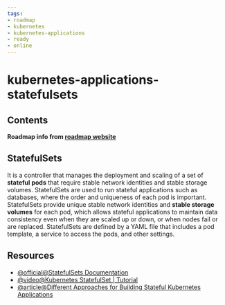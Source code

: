 ```yaml
---
tags:
- roadmap
- kubernetes
- kubernetes-applications
- ready
- online
---
```


# kubernetes-applications-statefulsets

## Contents

__Roadmap info from [roadmap website](https://roadmap.sh/kubernetes/running-applications/statefulsets)__

## StatefulSets

It is a controller that manages the deployment and scaling of a set of __stateful pods__ that require stable network identities and stable storage volumes. StatefulSets are used to run stateful applications such as databases, where the order and uniqueness of each pod is important. StatefulSets provide unique stable network identities and __stable storage volumes__ for each pod, which allows stateful applications to maintain data consistency even when they are scaled up or down, or when nodes fail or are replaced. StatefulSets are defined by a YAML file that includes a pod template, a service to access the pods, and other settings.

## Resources

* [@official@StatefulSets Documentation](https://kubernetes.io/docs/concepts/workloads/controllers/statefulset/)
* [@video@Kubernetes StatefulSet | Tutorial](https://www.youtube.com/watch?v=pPQKAR1pA9U)
* [@article@Different Approaches for Building Stateful Kubernetes Applications](https://thenewstack.io/different-approaches-for-building-stateful-kubernetes-applications/)
